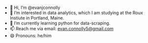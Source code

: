 - 👋 Hi, I’m @evanjconnolly
- 👀 I’m interested in data analytics, which I am studying at the Roux Instiute in Portland, Maine.
- 🌱 I’m currently learning python for data-scraping.
- 📫 Reach me via email: evan.connolly5@gmail.com
- 😄 Pronouns: he/him

<!---
evanjconnolly/evanjconnolly is a ✨ special ✨ repository because its `README.md` (this file) appears on your GitHub profile.
You can click the Preview link to take a look at your changes.
--->
